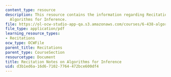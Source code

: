 ```yaml
---
content_type: resource
description: This resource contains the information regarding Recitation Notes on
  Algorithms for Inference.
file: https://ol-ocw-studio-app-qa.s3.amazonaws.com/courses/6-438-algorithms-for-inference-fall-2014/d3b1ed6a16d671027764472bce600df4_MIT6_438F14_Toy_Example.pdf
file_type: application/pdf
learning_resource_types:
- Recitations
ocw_type: OCWFile
parent_title: Recitations
parent_type: CourseSection
resourcetype: Document
title: Recitation Notes on Algorithms for Inference
uid: d3b1ed6a-16d6-7102-7764-472bce600df4
---
```

